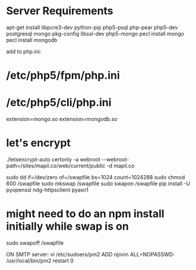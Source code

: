 # Server Requirements
apt-get install libpcre3-dev python-pip php5-psql php-pear php5-dev  postgresql mongo pkg-config libssl-dev php5-mongo
pecl install mongo
pecl install mongodb

add to php.ini:

# /etc/php5/fpm/php.ini
# /etc/php5/cli/php.ini
extension=mongo.so
extension=mongodb.so

# let's encrypt
./letsencrypt-auto certonly -a webroot --webroot-path=/sites/mapil.co/web/current/public -d mapil.co

sudo dd if=/dev/zero of=/swapfile bs=1024 count=1024288
sudo chmod 600 /swapfile
sudo mkswap /swapfile
sudo swapon /swapfile
pip install -U pyopenssl ndg-httpsclient pyasn1
# might need to do an npm install initially while swap is on
sudo swapoff /swapfile

ON SMTP server: 
vi /etc/sudoers/pm2
ADD 
njovin ALL=NOPASSWD: /usr/local/bin/pm2 restart 0